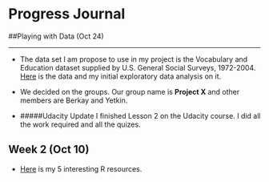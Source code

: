 #  Progress Journal

##Playing with Data (Oct 24)
______________________________________________________________________________________________

+ The data set I am propose to use in my project is the Vocabulary and Education dataset supplied by U.S. General Social Surveys, 1972-2004. [Here](files/Assignment2.html) is the data and my initial exploratory data analysis on it.

+ We decided on the groups. Our group name is **Project X** and other members are Berkay and Yetkin.

+ #####Udacity Update 
I finished Lesson 2 on the Udacity course. I did all the work required and all the quizes. 

## Week 2 (Oct 10)

+ [Here](files/example_homework_1.html) is my 5 interesting R resources. 

